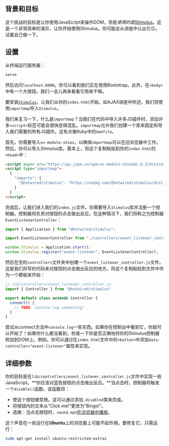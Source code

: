 ## 背景和目标

这个挑战的目标是让你使用JavaScript来操作DOM，但是*使用的是[Stimulus](https://stimulus.hotwired.dev/)*。这是一个非常简单的演示，让你开始使用Stimulus。你可能会从讲座中认出它😉。试着自己做一下。

## 设置

从终端运行服务器：

```bash
serve
```

然后访问`localhost:8000`。你可以看到我们正在使用Bootstrap。此外，在`<body>`中有一个大按钮。我们一会儿再来看看它用来干嘛。

要安装[`Stimulus`](https://stimulus.hotwired.dev/handbook/installing)，让我们从你的`index.html`开始。如AJAX讲座中所述，我们将使用`importmap`导入`Stimulus`。

我们来复习一下，什么是`importmap`？当我们在代码中导入许多JS插件时，添加许多`<script>`标签可能会很快变得混乱。`importmap`允许我们创建一个库来固定和导入我们需要的所有JS插件。这有点像Ruby中的`Gemfile`。

首先，你需要导入`es-module-shims`，以确保`importmap`可以在旧浏览器中工作。然后，你可以导入Stimulus库。基本上，将这个复制粘贴到你的`index.html`的`<head>`中：

```html
<script async src="https://ga.jspm.io/npm:es-module-shims@1.6.3/dist/es-module-shims.js"></script>
<script type="importmap">
  {
    "imports": {
      "@hotwired/stimulus": "https://unpkg.com/@hotwired/stimulus/dist/stimulus.js"
    }
  }
</script>
```

完成后，让我们进入我们的`index.js`文件。你需要导入`Stimulus`库并注册一个控制器。控制器将负责对按钮的点击做出反应。在这种情况下，我们将称之为控制器`EventListenerController`：

```javascript
import { Application } from "@hotwired/stimulus";

import EventListenerController from "./controllers/event_listener_controller.js";

window.Stimulus = Application.start();
window.Stimulus.register("event-listener", EventListenerController);
```

然后在空的`controllers`文件夹中创建一个`event_listener_controller.js`文件。这是我们将写的代码来对按钮的点击做出反应的地方。将这个复制粘贴到文件中作为一个模板来开始：

```javascript
// lib/controllers/event_listener_controller.js
import { Controller } from "@hotwired/stimulus"

export default class extends Controller {
  connect() {
    // TODO: console.log something!
  }
}
```

尝试从connect方法中`console.log`一些东西。如果你在控制台中看到它，你就可以开始了！如果你什么都没看到，检查一下你是否正确地将你的Stimulus控制器附加到DOM上。例如，你可以通过在`index.html`文件中的`<button>`中添加`data-controller="event-listener"`属性来实现。

## 详细参数

你的目标是在`lib/controllers/event_listener_controller.js`文件中实现一些JavaScript。**你应该对蓝色按钮的点击做出反应。**当点击时，控制器将触发一个`disable()`函数，该函数将：

- 使这个按钮被禁用。这可以通过添加`.disabled`类来完成。
- 将按钮内的文本从“Click me!”更改为“Bingo!”。
- 选做：当点击按钮时，`sound.mp3`[在浏览器中播放](https://stackoverflow.com/questions/9419263/playing-audio-with-javascript)。

这个声音在一些运行在**Ubuntu**上的浏览器上可能不起作用。要修复它，只需运行：

```bash
sudo apt-get install ubuntu-restricted-extras
```
